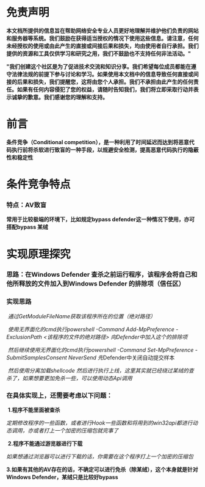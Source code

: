 # 免责声明

**本文档所提供的信息旨在帮助网络安全专业人员更好地理解并维护他们负责的网站和服务器等系统。我们鼓励在获得适当授权的情况下使用这些信息。请注意，任何未经授权的使用或由此产生的直接或间接后果和损失，均由使用者自行承担。我们提供的资源和工具仅供学习和研究之用，我们不鼓励也不支持任何非法活动。"**

**"我们创建这个社区是为了促进技术交流和知识分享。我们希望每位成员都能在遵守法律法规的前提下参与讨论和学习。如果使用本文档中的信息导致任何直接或间接的后果和损失，我们提醒您，这将由您个人承担。我们不承担由此产生的任何责任。如果有任何内容侵犯了您的权益，请随时告知我们，我们将立即采取行动并表示诚挚的歉意。我们感谢您的理解和支持。**

# 前言

**条件竞争（Conditional  competition），是一种利用了时间延迟而达到将恶意代码执行前将杀软进行致盲的一种手段，以规避安全检测，提高恶意代码执行的隐蔽性和稳定性**

# 条件竞争特点

### 特点：AV致盲

**常用于比较极端的环境下，比如规定bypass defender这一种情况下使用，亦可搭配bypass 某绒**

# 实现原理探究

### 思路：在Windows Defender 查杀之前运行程序，该程序会将自己和他所释放的文件加入到Windows Defender 的排除项（信任区）

### 实现思路

​	*通过GetModuleFileName获取该程序所在的位置（绝对路径）*

​	*使用无界面化的cmd执行powershell -Command Add-MpPreference -ExclusionPath <该程序的文件的绝对路径>  向Defender中加入这个的排除项*

​	*然后继续使用无界面化的cmd执行powershell -Command Set-MpPreference -SubmitSamplesConsent NeverSend  先*Defender中关闭自动提交样本

​	*然后使用分离加载shellcode 然后进行执行上线，这里其实就已经绕过某绒的查杀了，如果想要更加免杀一些，可以使用动态Api调用*

### 在具体实现上，还需要考虑以下问题：

​	**1.程序不能里面被查杀**

​		*定期修改程序的一些函数，或者进行Hook一些函数和将用到的win32api都进行动态调用，亦或者打上一个加密的压缩包就完事了*

​	**2.程序不能通过游览器进行下载**

​		*如果想通过浏览器可以进行下载的话，你需要在这个程序打上一个加密的压缩包*

​	**3.如果有其他的AV存在的话，不确定可以进行免杀（除某绒），这个本身就是针对Windows Defender，某绒只是比较好bypass**

